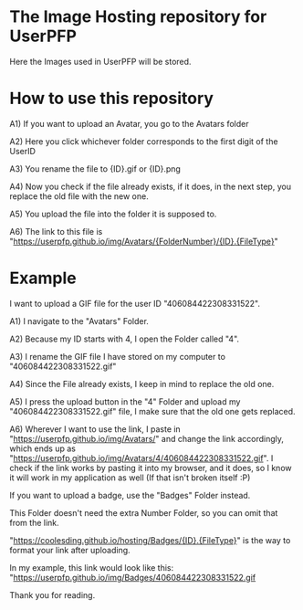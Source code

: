 # The Image Hosting repository for UserPFP
Here the Images used in UserPFP will be stored.

# How to use this repository

A1) If you want to upload an Avatar, you go to the Avatars folder

A2) Here you click whichever folder corresponds to the first digit of the UserID

A3) You rename the file to {ID}.gif or {ID}.png

A4) Now you check if the file already exists, if it does, in the next step, you replace the old file with the new one.

A5) You upload the file into the folder it is supposed to.

A6) The link to this file is "https://userpfp.github.io/img/Avatars/{FolderNumber}/{ID}.{FileType}"


# Example

I want to upload a GIF file for the user ID "406084422308331522".

A1) I navigate to the "Avatars" Folder.

A2) Because my ID starts with 4, I open the Folder called "4".

A3) I rename the GIF file I have stored on my computer to "406084422308331522.gif"

A4) Since the File already exists, I keep in mind to replace the old one.

A5) I press the upload button in the "4" Folder and upload my "406084422308331522.gif" file, I make sure that the old one gets replaced.

A6) Wherever I want to use the link, I paste in "https://userpfp.github.io/img/Avatars/" and change the link accordingly, which ends up as "https://userpfp.github.io/img/Avatars/4/406084422308331522.gif". I check if the link works by pasting it into my browser, and it does, so I know it will work in my application as well (If that isn't broken itself :P)


If you want to upload a badge, use the "Badges" Folder instead.

This Folder doesn't need the extra Number Folder, so you can omit that from the link.

"https://coolesding.github.io/hosting/Badges/{ID}.{FileType}" is the way to format your link after uploading.

In my example, this link would look like this: "https://userpfp.github.io/img/Badges/406084422308331522.gif

Thank you for reading.
